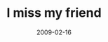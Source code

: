 ---
layout: base.njk
title : 'I miss my friend' 
view_title : 'I miss my friend' 
year : '2009' 
date : '2009-02-16' 
img_file : '/drawing/imissmyfriend.png' 
html_file : 'imissmyfriend' 
next_html : 'iamtoocoldtowork.html' 
year_order : '44' 
permalink : "title/{{html_file}}.html"
---